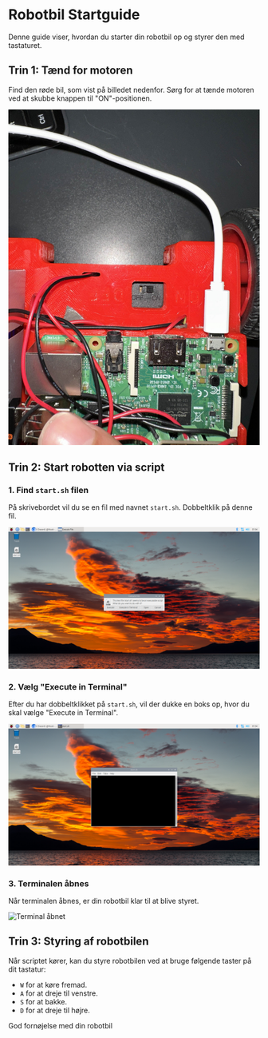 # Robotbil Startguide

Denne guide viser, hvordan du starter din robotbil op og styrer den med tastaturet.

## Trin 1: Tænd for motoren

Find den røde bil, som vist på billedet nedenfor. Sørg for at tænde motoren ved at skubbe knappen til "ON"-positionen.

![Tænd motoren](./IMG_0887.jpg)

## Trin 2: Start robotten via script

### 1. Find `start.sh` filen

På skrivebordet vil du se en fil med navnet `start.sh`. Dobbeltklik på denne fil.

![Dobbeltklik på start.sh](./2024-08-23-015410_1920x1080_scrot.png)

### 2. Vælg "Execute in Terminal"

Efter du har dobbeltklikket på `start.sh`, vil der dukke en boks op, hvor du skal vælge "Execute in Terminal".

![Execute in Terminal](./2024-08-23-015417_1920x1080_scrot.png)

### 3. Terminalen åbnes

Når terminalen åbnes, er din robotbil klar til at blive styret.

![Terminal åbnet](./path-to-your-image-file.png)

## Trin 3: Styring af robotbilen

Når scriptet kører, kan du styre robotbilen ved at bruge følgende taster på dit tastatur:

- `W` for at køre fremad.
- `A` for at dreje til venstre.
- `S` for at bakke.
- `D` for at dreje til højre.

God fornøjelse med din robotbil
